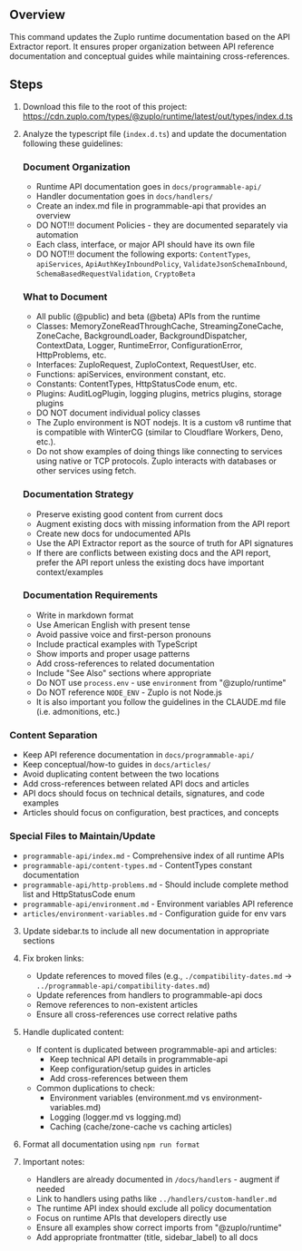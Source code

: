 ## Overview

This command updates the Zuplo runtime documentation based on the API Extractor
report. It ensures proper organization between API reference documentation and
conceptual guides while maintaining cross-references.

## Steps

1. Download this file to the root of this project:
   https://cdn.zuplo.com/types/@zuplo/runtime/latest/out/types/index.d.ts

2. Analyze the typescript file (`index.d.ts`) and update the documentation
   following these guidelines:

   ### Document Organization
   - Runtime API documentation goes in `docs/programmable-api/`
   - Handler documentation goes in `docs/handlers/`
   - Create an index.md file in programmable-api that provides an overview
   - DO NOT!!! document Policies - they are documented separately via automation
   - Each class, interface, or major API should have its own file
   - DO NOT!!! document the following exports: `ContentTypes`, `apiServices`,
     `ApiAuthKeyInboundPolicy`, `ValidateJsonSchemaInbound`,
     `SchemaBasedRequestValidation`, `CryptoBeta`

   ### What to Document
   - All public (@public) and beta (@beta) APIs from the runtime
   - Classes: MemoryZoneReadThroughCache, StreamingZoneCache, ZoneCache,
     BackgroundLoader, BackgroundDispatcher, ContextData, Logger, RuntimeError,
     ConfigurationError, HttpProblems, etc.
   - Interfaces: ZuploRequest, ZuploContext, RequestUser, etc.
   - Functions: apiServices, environment constant, etc.
   - Constants: ContentTypes, HttpStatusCode enum, etc.
   - Plugins: AuditLogPlugin, logging plugins, metrics plugins, storage plugins
   - DO NOT document individual policy classes
   - The Zuplo environment is NOT nodejs. It is a custom v8 runtime that is
     compatible with WinterCG (similar to Cloudflare Workers, Deno, etc.).
   - Do not show examples of doing things like connecting to services using
     native or TCP protocols. Zuplo interacts with databases or other services
     using fetch.

   ### Documentation Strategy
   - Preserve existing good content from current docs
   - Augment existing docs with missing information from the API report
   - Create new docs for undocumented APIs
   - Use the API Extractor report as the source of truth for API signatures
   - If there are conflicts between existing docs and the API report, prefer the
     API report unless the existing docs have important context/examples

   ### Documentation Requirements
   - Write in markdown format
   - Use American English with present tense
   - Avoid passive voice and first-person pronouns
   - Include practical examples with TypeScript
   - Show imports and proper usage patterns
   - Add cross-references to related documentation
   - Include "See Also" sections where appropriate
   - Do NOT use `process.env` - use `environment` from "@zuplo/runtime"
   - Do NOT reference `NODE_ENV` - Zuplo is not Node.js
   - It is also important you follow the guidelines in the CLAUDE.md file (i.e.
     admonitions, etc.)

### Content Separation

- Keep API reference documentation in `docs/programmable-api/`
- Keep conceptual/how-to guides in `docs/articles/`
- Avoid duplicating content between the two locations
- Add cross-references between related API docs and articles
- API docs should focus on technical details, signatures, and code examples
- Articles should focus on configuration, best practices, and concepts

### Special Files to Maintain/Update

- `programmable-api/index.md` - Comprehensive index of all runtime APIs
- `programmable-api/content-types.md` - ContentTypes constant documentation
- `programmable-api/http-problems.md` - Should include complete method list and
  HttpStatusCode enum
- `programmable-api/environment.md` - Environment variables API reference
- `articles/environment-variables.md` - Configuration guide for env vars

3. Update sidebar.ts to include all new documentation in appropriate sections

4. Fix broken links:
   - Update references to moved files (e.g., `./compatibility-dates.md` →
     `../programmable-api/compatibility-dates.md`)
   - Update references from handlers to programmable-api docs
   - Remove references to non-existent articles
   - Ensure all cross-references use correct relative paths

5. Handle duplicated content:
   - If content is duplicated between programmable-api and articles:
     - Keep technical API details in programmable-api
     - Keep configuration/setup guides in articles
     - Add cross-references between them
   - Common duplications to check:
     - Environment variables (environment.md vs environment-variables.md)
     - Logging (logger.md vs logging.md)
     - Caching (cache/zone-cache vs caching articles)

6. Format all documentation using `npm run format`

7. Important notes:
   - Handlers are already documented in `/docs/handlers` - augment if needed
   - Link to handlers using paths like `../handlers/custom-handler.md`
   - The runtime API index should exclude all policy documentation
   - Focus on runtime APIs that developers directly use
   - Ensure all examples show correct imports from "@zuplo/runtime"
   - Add appropriate frontmatter (title, sidebar_label) to all docs
